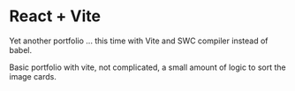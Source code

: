 # React + Vite


Yet another portfolio ... this time with Vite and  SWC compiler instead of babel.


Basic portfolio with vite, not complicated, a small amount of logic to sort the image cards.
